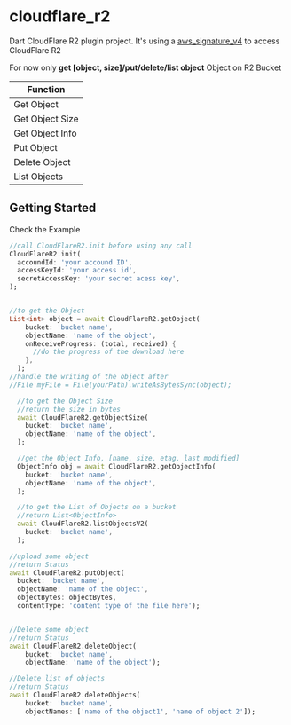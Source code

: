 # cloudflare_r2

Dart CloudFlare R2 plugin project. It's using a [aws_signature_v4](https://pub.dev/packages/aws_signature_v4) to access CloudFlare R2

For now only **get [object, size]/put/delete/list object** Object on R2 Bucket

| Function          |
| ----------        | 
| Get Object        |
| Get Object Size   |
| Get Object Info   |
| Put Object        |
| Delete Object     |
| List Objects      |

## Getting Started

Check the Example

```dart
//call CloudFlareR2.init before using any call
CloudFlareR2.init(
  accoundId: 'your accound ID',
  accessKeyId: 'your access id', 
  secretAccessKey: 'your secret acess key',   
);


//to get the Object
List<int> object = await CloudFlareR2.getObject(
    bucket: 'bucket name',
    objectName: 'name of the object',
    onReceiveProgress: (total, received) {
      //do the progress of the download here
    },
  );
//handle the writing of the object after
//File myFile = File(yourPath).writeAsBytesSync(object);

  //to get the Object Size
  //return the size in bytes
  await CloudFlareR2.getObjectSize(
    bucket: 'bucket name',
    objectName: 'name of the object',
  );

  //get the Object Info, [name, size, etag, last modified]
  ObjectInfo obj = await CloudFlareR2.getObjectInfo(
    bucket: 'bucket name',
    objectName: 'name of the object',
  );

  //to get the List of Objects on a bucket
  //return List<ObjectInfo>
  await CloudFlareR2.listObjectsV2(
    bucket: 'bucket name',
  );

//upload some object
//return Status
await CloudFlareR2.putObject(
  bucket: 'bucket name',
  objectName: 'name of the object',
  objectBytes: objectBytes,
  contentType: 'content type of the file here');


//Delete some object
//return Status
await CloudFlareR2.deleteObject(
    bucket: 'bucket name',
    objectName: 'name of the object');

//Delete list of objects
//return Status
await CloudFlareR2.deleteObjects(
    bucket: 'bucket name',
    objectNames: ['name of the object1', 'name of object 2']);
```